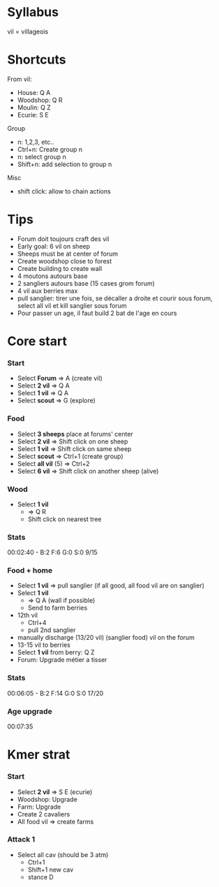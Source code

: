 # Syllabus
vil = villageois

# Shortcuts
From vil: 
- House: Q A
- Woodshop: Q R
- Moulin: Q Z
- Ecurie: S E

Group
- n: 1,2,3, etc.. 
- Ctrl+n: Create group n
- n: select group n
- Shift+n: add selection to group n

Misc
- shift click: allow to chain actions

# Tips
- Forum doit toujours craft des vil
- Early goal: 6 vil on sheep
- Sheeps must be at center of forum
- Create woodshop close to forest
- Create building to create wall 
- 4 moutons autours base
- 2 sangliers autours base (15 cases grom forum)
- 4 vil aux berries max
- pull sanglier: tirer une fois, se décaller a droite et courir sous forum, select all vil et kill sanglier sous forum
- Pour passer un age, il faut build 2 bat de l'age en cours

# Core start
### Start
- Select **Forum** => A (create vil)
- Select **2 vil** => Q A
- Select **1 vil** => Q A
- Select **scout** => G (explore)

### Food
- Select **3 sheeps** place at forums' center
- Select **2 vil** => Shift click on one sheep
- Select **1 vil** => Shift click on same sheep
- Select **scout** => Ctrl+1  (create group)
- Select **all vil** (5) => Ctrl+2 
- Select **6 vil** => Shift click on another sheep (alive) 

### Wood
- Select **1 vil** 
  - => Q R
  - Shift click on nearest tree
  
### Stats
00:02:40 - B:2 F:6 G:0 S:0 9/15

### Food + home
- Select **1 vil** => pull sanglier (if all good, all food vil are on sanglier)
- Select **1 vil** 
  - => Q A (wall if possible)
  - Send to farm berries 
- 12th vil 
  - Ctrl+4
  - pull 2nd sanglier
- manually discharge (13/20 vil) (sanglier food) vil on the forum
- 13-15 vil to berries
- Select **1 vil** from berry: Q Z
- Forum: Upgrade métier a tisser 

### Stats
00:06:05 - B:2 F:14 G:0 S:0 17/20

### Age upgrade
00:07:35

# Kmer strat
### Start
- Select **2 vil** => S E (ecurie)
- Woodshop: Upgrade
- Farm: Upgrade
- Create 2 cavaliers
- All food vil => create farms

### Attack 1
- Select all cav (should be 3 atm)
  -  Ctrl+1
  -  Shift+1 new cav
  -  stance D